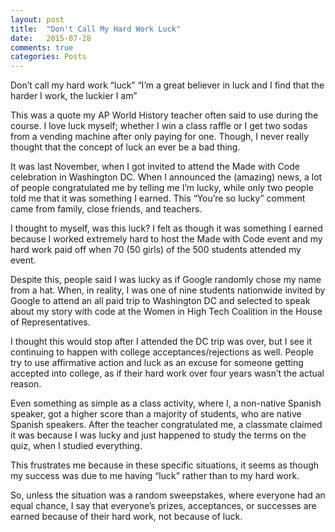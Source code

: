 ```yaml
---
layout: post
title:  "Don't Call My Hard Work Luck"
date:   2015-07-28
comments: true
categories: Posts
---
```


Don’t call my hard work “luck”
“I’m a great believer in luck and I find that the harder I work, the luckier I am”

This was a quote my AP World History teacher often said to use during the course. I love luck myself; whether I win a class raffle or I get two sodas from a vending machine after only paying for one. Though, I never really thought that the concept of luck an ever be a bad thing.

It was last November, when I got invited to attend the Made with Code celebration in Washington DC. When I announced the (amazing) news, a lot of people congratulated me by telling me I’m lucky, while only two people told me that it was something I earned. This “You’re so lucky” comment came from family, close friends, and teachers.

I thought to myself, was this luck? I felt as though it was something I earned because I worked extremely hard to host the Made with Code event and my hard work paid off when 70 (50 girls) of the 500 students attended my event.

Despite this, people said I was lucky as if Google randomly chose my name from a hat. When, in reality, I was one of nine students nationwide invited by Google to attend an all paid trip to Washington DC and selected to speak about my story with code at the Women in High Tech Coalition in the House of Representatives.

I thought this would stop after I attended the DC trip was over, but I see it continuing to happen with college acceptances/rejections as well. People try to use affirmative action and luck as an excuse for someone getting accepted into college, as if their hard work over four years wasn’t the actual reason.

Even something as simple as a class activity, where I, a non-native Spanish speaker, got a higher score than a majority of students, who are native Spanish speakers. After the teacher congratulated me, a classmate claimed it was because I was lucky and just happened to study the terms on the quiz, when I studied everything.

This frustrates me because in these specific situations, it seems as though my success was due to me having “luck” rather than to my hard work.

So, unless the situation was a random sweepstakes, where everyone had an equal chance, I say that everyone’s prizes, acceptances, or successes are earned because of their hard work, not because of luck.